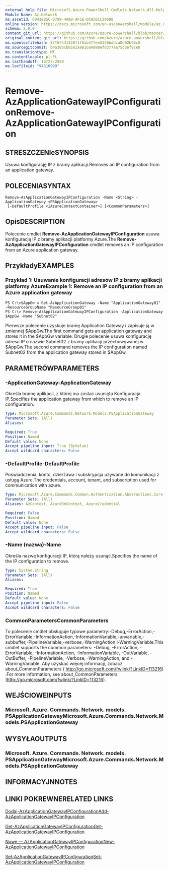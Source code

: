 ```yaml
---
external help file: Microsoft.Azure.PowerShell.Cmdlets.Network.dll-Help.xml
Module Name: Az.Network
ms.assetid: 6943BB5C-D709-4A80-AF5E-DC9501C20680
online version: https://docs.microsoft.com/en-us/powershell/module/az.network/remove-azapplicationgatewayipconfiguration
schema: 2.0.0
content_git_url: https://github.com/Azure/azure-powershell/blob/master/src/Network/Network/help/Remove-AzApplicationGatewayIPConfiguration.md
original_content_git_url: https://github.com/Azure/azure-powershell/blob/master/src/Network/Network/help/Remove-AzApplicationGatewayIPConfiguration.md
ms.openlocfilehash: 87f6f441220f1f8ab47fee5356bddca8d02b96c0
ms.sourcegitcommit: b4a38bcb0501a9016a4998efd377aa75d3ef9ce8
ms.translationtype: MT
ms.contentlocale: pl-PL
ms.lasthandoff: 10/27/2020
ms.locfileid: "94316999"
---
```

# <span data-ttu-id="46962-101">Remove-AzApplicationGatewayIPConfiguration</span><span class="sxs-lookup"><span data-stu-id="46962-101">Remove-AzApplicationGatewayIPConfiguration</span></span>

## <span data-ttu-id="46962-102">STRESZCZENIe</span><span class="sxs-lookup"><span data-stu-id="46962-102">SYNOPSIS</span></span>
<span data-ttu-id="46962-103">Usuwa konfigurację IP z bramy aplikacji.</span><span class="sxs-lookup"><span data-stu-id="46962-103">Removes an IP configuration from an application gateway.</span></span>

## <span data-ttu-id="46962-104">POLECENIA</span><span class="sxs-lookup"><span data-stu-id="46962-104">SYNTAX</span></span>

```
Remove-AzApplicationGatewayIPConfiguration -Name <String> -ApplicationGateway <PSApplicationGateway>
 [-DefaultProfile <IAzureContextContainer>] [<CommonParameters>]
```

## <span data-ttu-id="46962-105">Opis</span><span class="sxs-lookup"><span data-stu-id="46962-105">DESCRIPTION</span></span>
<span data-ttu-id="46962-106">Polecenie cmdlet **Remove-AzApplicationGatewayIPConfiguration** usuwa konfigurację IP z bramy aplikacji platformy Azure.</span><span class="sxs-lookup"><span data-stu-id="46962-106">The **Remove-AzApplicationGatewayIPConfiguration** cmdlet removes an IP configuration from an Azure application gateway.</span></span>

## <span data-ttu-id="46962-107">Przykłady</span><span class="sxs-lookup"><span data-stu-id="46962-107">EXAMPLES</span></span>

### <span data-ttu-id="46962-108">Przykład 1: Usuwanie konfiguracji adresów IP z bramy aplikacji platformy Azure</span><span class="sxs-lookup"><span data-stu-id="46962-108">Example 1: Remove an IP configuration from an Azure application gateway</span></span>
```
PS C:\>$AppGw = Get-AzApplicationGateway -Name "ApplicationGateway01" -ResourceGroupName "ResourceGroup01"
PS C:\> Remove-AzApplicationGatewayIPConfiguration -ApplicationGateway $AppGw -Name "Subnet02"
```

<span data-ttu-id="46962-109">Pierwsze polecenie uzyskuje bramę Application Gateway i zapisuje ją w zmiennej $AppGw.</span><span class="sxs-lookup"><span data-stu-id="46962-109">The first command gets an application gateway and stores it in the $AppGw variable.</span></span>
<span data-ttu-id="46962-110">Drugie polecenie usuwa konfigurację adresu IP o nazwie Subnet02 z bramy aplikacji przechowywanej w $AppGw.</span><span class="sxs-lookup"><span data-stu-id="46962-110">The second command removes the IP configuration named Subnet02 from the application gateway stored in $AppGw.</span></span>

## <span data-ttu-id="46962-111">PARAMETRÓW</span><span class="sxs-lookup"><span data-stu-id="46962-111">PARAMETERS</span></span>

### <span data-ttu-id="46962-112">-ApplicationGateway</span><span class="sxs-lookup"><span data-stu-id="46962-112">-ApplicationGateway</span></span>
<span data-ttu-id="46962-113">Określa bramę aplikacji, z której ma zostać usunięta Konfiguracja IP.</span><span class="sxs-lookup"><span data-stu-id="46962-113">Specifies the application gateway from which to remove an IP configuration.</span></span>

```yaml
Type: Microsoft.Azure.Commands.Network.Models.PSApplicationGateway
Parameter Sets: (All)
Aliases:

Required: True
Position: Named
Default value: None
Accept pipeline input: True (ByValue)
Accept wildcard characters: False
```

### <span data-ttu-id="46962-114">-DefaultProfile</span><span class="sxs-lookup"><span data-stu-id="46962-114">-DefaultProfile</span></span>
<span data-ttu-id="46962-115">Poświadczenia, konto, dzierżawa i subskrypcja używane do komunikacji z usługą Azure.</span><span class="sxs-lookup"><span data-stu-id="46962-115">The credentials, account, tenant, and subscription used for communication with azure.</span></span>

```yaml
Type: Microsoft.Azure.Commands.Common.Authentication.Abstractions.Core.IAzureContextContainer
Parameter Sets: (All)
Aliases: AzContext, AzureRmContext, AzureCredential

Required: False
Position: Named
Default value: None
Accept pipeline input: False
Accept wildcard characters: False
```

### <span data-ttu-id="46962-116">-Name (nazwa)</span><span class="sxs-lookup"><span data-stu-id="46962-116">-Name</span></span>
<span data-ttu-id="46962-117">Określa nazwę konfiguracji IP, którą należy usunąć.</span><span class="sxs-lookup"><span data-stu-id="46962-117">Specifies the name of the IP configuration to remove.</span></span>

```yaml
Type: System.String
Parameter Sets: (All)
Aliases:

Required: True
Position: Named
Default value: None
Accept pipeline input: False
Accept wildcard characters: False
```

### <span data-ttu-id="46962-118">CommonParameters</span><span class="sxs-lookup"><span data-stu-id="46962-118">CommonParameters</span></span>
<span data-ttu-id="46962-119">To polecenie cmdlet obsługuje typowe parametry:-Debug,-ErrorAction,-ErrorVariable,-InformationAction,-InformationVariable,-unvariable,-subbuffer,-PipelineVariable,-verbose,-WarningAction i-WarningVariable.</span><span class="sxs-lookup"><span data-stu-id="46962-119">This cmdlet supports the common parameters: -Debug, -ErrorAction, -ErrorVariable, -InformationAction, -InformationVariable, -OutVariable, -OutBuffer, -PipelineVariable, -Verbose, -WarningAction, and -WarningVariable.</span></span> <span data-ttu-id="46962-120">Aby uzyskać więcej informacji, zobacz about_CommonParameters ( http://go.microsoft.com/fwlink/?LinkID=113216) .</span><span class="sxs-lookup"><span data-stu-id="46962-120">For more information, see about_CommonParameters (http://go.microsoft.com/fwlink/?LinkID=113216).</span></span>

## <span data-ttu-id="46962-121">WEJŚCIOWE</span><span class="sxs-lookup"><span data-stu-id="46962-121">INPUTS</span></span>

### <span data-ttu-id="46962-122">Microsoft. Azure. Commands. Network. models. PSApplicationGateway</span><span class="sxs-lookup"><span data-stu-id="46962-122">Microsoft.Azure.Commands.Network.Models.PSApplicationGateway</span></span>

## <span data-ttu-id="46962-123">WYSYŁA</span><span class="sxs-lookup"><span data-stu-id="46962-123">OUTPUTS</span></span>

### <span data-ttu-id="46962-124">Microsoft. Azure. Commands. Network. models. PSApplicationGateway</span><span class="sxs-lookup"><span data-stu-id="46962-124">Microsoft.Azure.Commands.Network.Models.PSApplicationGateway</span></span>

## <span data-ttu-id="46962-125">INFORMACYJN</span><span class="sxs-lookup"><span data-stu-id="46962-125">NOTES</span></span>

## <span data-ttu-id="46962-126">LINKI POKREWNE</span><span class="sxs-lookup"><span data-stu-id="46962-126">RELATED LINKS</span></span>

[<span data-ttu-id="46962-127">Dodaj-AzApplicationGatewayIPConfiguration</span><span class="sxs-lookup"><span data-stu-id="46962-127">Add-AzApplicationGatewayIPConfiguration</span></span>](./Add-AzApplicationGatewayIPConfiguration.md)

[<span data-ttu-id="46962-128">Get-AzApplicationGatewayIPConfiguration</span><span class="sxs-lookup"><span data-stu-id="46962-128">Get-AzApplicationGatewayIPConfiguration</span></span>](./Get-AzApplicationGatewayIPConfiguration.md)

[<span data-ttu-id="46962-129">Nowe — AzApplicationGatewayIPConfiguration</span><span class="sxs-lookup"><span data-stu-id="46962-129">New-AzApplicationGatewayIPConfiguration</span></span>](./New-AzApplicationGatewayIPConfiguration.md)

[<span data-ttu-id="46962-130">Set-AzApplicationGatewayIPConfiguration</span><span class="sxs-lookup"><span data-stu-id="46962-130">Set-AzApplicationGatewayIPConfiguration</span></span>](./Set-AzApplicationGatewayIPConfiguration.md)


